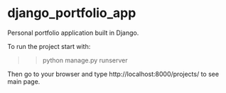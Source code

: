# django_portfolio_app
Personal portfolio application built in Django.

To run the project start with:
>> python manage.py runserver

Then go to your browser and type http://localhost:8000/projects/ to see main page.

